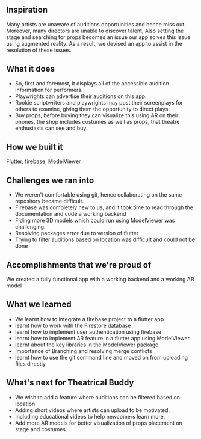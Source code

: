 ## Inspiration
Many artists are unaware of auditions opportunities and hence miss out. Moreover, many directors are unable to discover talent, Also setting the stage and searching for props becomes an issue our app solves this issue using augmented reality. As a result, we devised an app to assist in the resolution of these issues.

## What it does
- So, first and foremost, it displays all of the accessible audition information for performers.
- Playwrights can advertise their auditions on this app.
- Rookie scriptwriters and playwrights may post their screenplays for others to examine, giving them the opportunity to direct plays.
- Buy props, before buying they can visualize this using AR on their phones, the shop includes costumes as well as props, that theatre enthusiasts can see and buy.

## How we built it
Flutter, firebase, ModelViewer 

## Challenges we ran into
- We weren't comfortable using git, hence collaborating on the same repository became difficult.
- Firebase was completely new to us, and it took time to read through the documentation and code a working backend
- Fiding more 3D models which could run using ModelViewer was challenging.
- Resolving packages error due to version of flutter
- Trying to filter auditions based on location was difficult and could not be done

## Accomplishments that we're proud of
We created a fully functional app with a working backend and a working AR model

## What we learned
- We learnt how to integrate a firebase project to a flutter app
- learnt how to work with the Firestore database
- learnt how to implement user authentication using firebase
- learnt how to implement AR feature in a flutter app using ModelViewer
- learnt about the key libraries in the ModelViewer package
- Importance of Branching and resolving merge conflicts
- learnt how to use the git command line and moved on from uploading files directly

## What's next for Theatrical Buddy
- We wish to add a feature where auditions can be filtered based on location
- Adding short videos where artists can upload to be motivated.
- Including educational videos to help newcomers learn more.
- Add more AR models for better visualization of props placement on stage and costumes.
